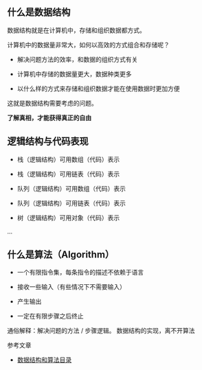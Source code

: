 ## 什么是数据结构

数据结构就是在计算机中，存储和组织数据都方式。

计算机中的数据量非常大，如何以高效的方式组合和存储呢？

- 解决问题方法的效率，和数据的组织方式有关

- 计算机中存储的数据量更大，数据种类更多

- 以什么样的方式来存储和组织数据才能在使用数据时更加方便

这就是数据结构需要考虑的问题。

**了解真相，才能获得真正的自由**

## 逻辑结构与代码表现

- 栈（逻辑结构）可用数组（代码）表示

- 栈（逻辑结构）可用链表（代码）表示

- 队列（逻辑结构）可用数组（代码）表示

- 队列（逻辑结构）可用链表（代码）表示

- 树（逻辑结构）可用对象（代码）表示

...

## 什么是算法（Algorithm）

- 一个有限指令集，每条指令的描述不依赖于语言

- 接收一些输入（有些情况下不需要输入）

- 产生输出

- 一定在有限步骤之后终止

通俗解释：解决问题的方法 / 步骤逻辑。
数据结构的实现，离不开算法



参考文章

- [数据结构和算法目录](https://www.jianshu.com/p/38853c044156)

